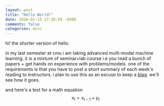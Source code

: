 ```yaml
---
layout: post
title: "Hello World!"
date: 2016-01-15 17:36:59 -0500
comments: false
categories: misc
---
```

hi! the shorter version of hello.

in my last semester at cmu i am taking advanced multi-modal machine learning. it is a mixture of seminar+lab course i.e you read a bunch of papers + get hands on experience with problems/models. one of the requirements is that you have to post a short summary of each week's reading to instructors. i plan to use this as an excuse to keep a [blag](https://xkcd.com/148/). we'll see how it goes.

and here's a test for a math equation 
$$
x_t = x_{t-1} + y_t
$$
